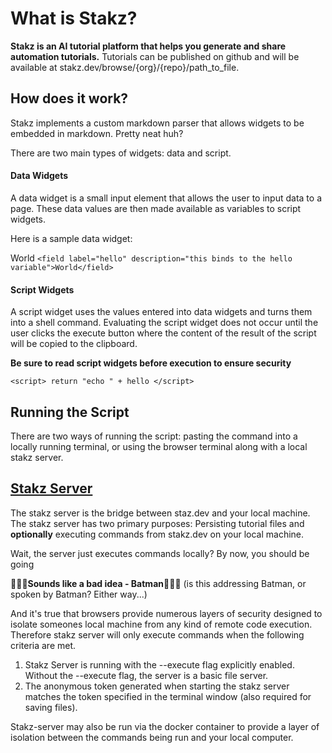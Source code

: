 # What is Stakz?

**Stakz is an AI tutorial platform that helps you generate and share automation tutorials.**
Tutorials can be published on github and will be available at stakz.dev/browse/{org}/{repo}/path_to_file.

## How does it work?

Stakz implements a custom markdown parser that allows widgets to be
embedded in markdown. Pretty neat huh?

There are two main types of widgets: data and script.

#### Data Widgets

A data widget is a small input element that allows the user to input data to a page. These data values are then made available as variables to script widgets.

Here is a sample data widget:

<field label="hello" description="this binds to the hello variable">World</field>
`<field label="hello" description="this binds to the hello variable">World</field>`

#### Script Widgets

A script widget uses the values entered into data widgets and turns them into a shell command. Evaluating the script widget does not occur until the user clicks the execute button where the content of the result of the script will be copied to the clipboard.

**Be sure to read script widgets before execution to ensure security**

<script> return "echo " + hello </script>

`<script> return "echo " + hello </script>`

## Running the Script

There are two ways of running the script: pasting the command into a locally running terminal, or using the browser terminal along with a local stakz server.

## [Stakz Server](https://github.com/curtismj1/stakz-server)

The stakz server is the bridge between staz.dev and your local machine. The stakz server has two primary purposes: Persisting tutorial files and **optionally** executing commands from stakz.dev on your local machine.

Wait, the server just executes commands locally?
By now, you should be going

🚩🚩🚩**Sounds like a bad idea - Batman**🚩🚩🚩 (is this addressing Batman, or spoken by Batman? Either way...)

And it's true that browsers provide numerous layers of security designed to isolate someones local machine from any kind of remote code execution. Therefore stakz server will only execute commands when the following criteria are met.

1. Stakz Server is running with the --execute flag explicitly enabled. Without the --execute flag, the server is a basic file server.
2. The anonymous token generated when starting the stakz server matches the token specified in the terminal window (also required for saving files).

Stakz-server may also be run via the docker container to provide a layer of isolation between the commands being run and your local computer.
